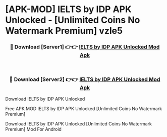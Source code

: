 # [APK-MOD] IELTS by IDP APK Unlocked - [Unlimited Coins No Watermark Premium] vzle5



<div align="center">
<h3>🔴 Download [Server1] 👉👉 <a href="https://momento.my/?title=IELTS_by_IDP_APK_Unlocked">IELTS by IDP APK Unlocked Mod Apk</a></h3><br>

<h3>🔴 Download [Server2] 👉👉 <a href="https://momento.my/?title=IELTS_by_IDP_APK_Unlocked">IELTS by IDP APK Unlocked Mod Apk</a></h3>
</div>



Download IELTS by IDP APK Unlocked 

Free APK MOD IELTS by IDP APK Unlocked [Unlimited Coins No Watermark Premium]

Download IELTS by IDP APK Unlocked [Unlimited Coins No Watermark Premium] Mod For Android
